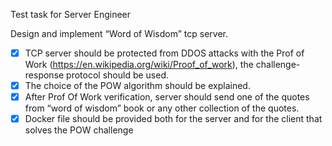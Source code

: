 Test task for Server Engineer

Design and implement “Word of Wisdom” tcp server.  
- [x] TCP server should be protected from DDOS attacks with the Prof of Work (https://en.wikipedia.org/wiki/Proof_of_work), the challenge-response protocol should be used.  
- [x] The choice of the POW algorithm should be explained.  
- [x] After Prof Of Work verification, server should send one of the quotes from “word of wisdom” book or any other collection of the quotes.  
- [x] Docker file should be provided both for the server and for the client that solves the POW challenge
